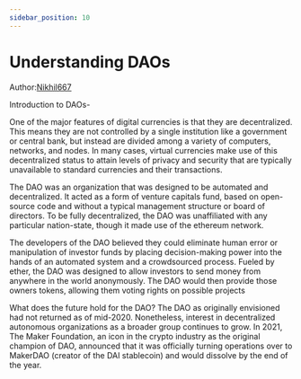 ```yaml
---
sidebar_position: 10
---
```


# Understanding DAOs

Author:[Nikhil667](https://h5aet-waaaa-aaaab-qaamq-cai.raw.ic0.app/u/Nikhil667)

Introduction to DAOs-

One of the major features of digital currencies is that they are decentralized. This means they are not controlled by a single institution like a government or central bank, but instead are divided among a variety of computers, networks, and nodes. In many cases, virtual currencies make use of this decentralized status to attain levels of privacy and security that are typically unavailable to standard currencies and their transactions.

The DAO was an organization that was designed to be automated and decentralized. It acted as a form of venture capitals fund, based on open-source code and without a typical management structure or board of directors. To be fully decentralized, the DAO was unaffiliated with any particular nation-state, though it made use of the ethereum network.

The developers of the DAO believed they could eliminate human error or manipulation of investor funds by placing decision-making power into the hands of an automated system and a crowdsourced process. Fueled by ether, the DAO was designed to allow investors to send money from anywhere in the world anonymously. The DAO would then provide those owners tokens, allowing them voting rights on possible projects

What does the future hold for the DAO? The DAO as originally envisioned had not returned as of mid-2020. Nonetheless, interest in decentralized autonomous organizations as a broader group continues to grow. In 2021, The Maker Foundation, an icon in the crypto industry as the original champion of DAO, announced that it was officially turning operations over to MakerDAO (creator of the DAI stablecoin) and would dissolve by the end of the year.